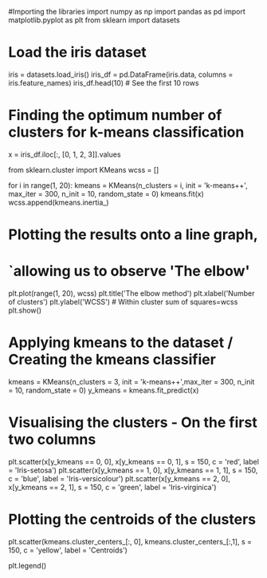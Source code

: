 #Importing the libraries
import numpy as np
import pandas as pd
import matplotlib.pyplot as plt
from sklearn import datasets

# Load the iris dataset
iris = datasets.load_iris()
iris_df = pd.DataFrame(iris.data, columns = iris.feature_names)
iris_df.head(10) # See the first 10 rows

# Finding the optimum number of clusters for k-means classification

x = iris_df.iloc[:, [0, 1, 2, 3]].values

from sklearn.cluster import KMeans
wcss = []

for i in range(1, 20):
    kmeans = KMeans(n_clusters = i, init = 'k-means++', max_iter = 300, n_init = 10, random_state = 0)
    kmeans.fit(x)
    wcss.append(kmeans.inertia_)
    
# Plotting the results onto a line graph, 
# `allowing us to observe 'The elbow'
plt.plot(range(1, 20), wcss)
plt.title('The elbow method')
plt.xlabel('Number of clusters')
plt.ylabel('WCSS')                # Within cluster sum of squares=wcss
plt.show()

# Applying kmeans to the dataset / Creating the kmeans classifier
kmeans = KMeans(n_clusters = 3, init = 'k-means++',max_iter = 300, n_init = 10, random_state = 0)
y_kmeans = kmeans.fit_predict(x)

# Visualising the clusters - On the first two columns
plt.scatter(x[y_kmeans == 0, 0], x[y_kmeans == 0, 1], s = 150, c = 'red', label = 'Iris-setosa')
plt.scatter(x[y_kmeans == 1, 0], x[y_kmeans == 1, 1], s = 150, c = 'blue', label = 'Iris-versicolour')
plt.scatter(x[y_kmeans == 2, 0], x[y_kmeans == 2, 1], s = 150, c = 'green', label = 'Iris-virginica')

# Plotting the centroids of the clusters
plt.scatter(kmeans.cluster_centers_[:, 0], kmeans.cluster_centers_[:,1], s = 150, c = 'yellow', label = 'Centroids')

plt.legend()
